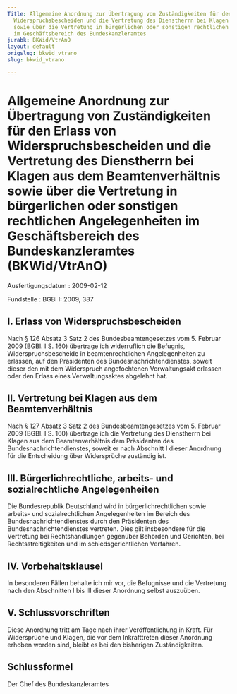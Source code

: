 ```yaml
---
Title: Allgemeine Anordnung zur Übertragung von Zuständigkeiten für den Erlass von
  Widerspruchsbescheiden und die Vertretung des Dienstherrn bei Klagen aus dem Beamtenverhältnis
  sowie über die Vertretung in bürgerlichen oder sonstigen rechtlichen Angelegenheiten
  im Geschäftsbereich des Bundeskanzleramtes
jurabk: BKWid/VtrAnO
layout: default
origslug: bkwid_vtrano
slug: bkwid_vtrano

---
```


# Allgemeine Anordnung zur Übertragung von Zuständigkeiten für den Erlass von Widerspruchsbescheiden und die Vertretung des Dienstherrn bei Klagen aus dem Beamtenverhältnis sowie über die Vertretung in bürgerlichen oder sonstigen rechtlichen Angelegenheiten im Geschäftsbereich des Bundeskanzleramtes (BKWid/VtrAnO)

Ausfertigungsdatum
:   2009-02-12

Fundstelle
:   BGBl I: 2009, 387


## I. Erlass von Widerspruchsbescheiden

Nach § 126 Absatz 3 Satz 2 des Bundesbeamtengesetzes vom 5. Februar 2009 (BGBl. I S. 160) übertrage ich widerruflich die Befugnis, Widerspruchsbescheide in beamtenrechtlichen Angelegenheiten zu erlassen, auf den Präsidenten des Bundesnachrichtendienstes, soweit dieser den mit dem Widerspruch angefochtenen Verwaltungsakt erlassen oder den Erlass eines Verwaltungsaktes abgelehnt hat.


## II. Vertretung bei Klagen aus dem Beamtenverhältnis

Nach § 127 Absatz 3 Satz 2 des Bundesbeamtengesetzes vom 5. Februar 2009 (BGBl. I S. 160) übertrage ich die Vertretung des Dienstherrn bei Klagen aus dem Beamtenverhältnis dem Präsidenten des Bundesnachrichtendienstes, soweit er nach Abschnitt I dieser Anordnung für die Entscheidung über Widersprüche zuständig ist.


## III. Bürgerlichrechtliche, arbeits- und sozialrechtliche Angelegenheiten

Die Bundesrepublik Deutschland wird in bürgerlichrechtlichen sowie arbeits- und sozialrechtlichen Angelegenheiten im Bereich des Bundesnachrichtendienstes durch den Präsidenten des Bundesnachrichtendienstes vertreten. Dies gilt insbesondere für die Vertretung bei Rechtshandlungen gegenüber Behörden und Gerichten, bei Rechtsstreitigkeiten und im schiedsgerichtlichen Verfahren.


## IV. Vorbehaltsklausel

In besonderen Fällen behalte ich mir vor, die Befugnisse und die Vertretung nach den Abschnitten I bis III dieser Anordnung selbst auszuüben.


## V. Schlussvorschriften

Diese Anordnung tritt am Tage nach ihrer Veröffentlichung in Kraft. Für Widersprüche und Klagen, die vor dem Inkrafttreten dieser Anordnung erhoben worden sind, bleibt es bei den bisherigen Zuständigkeiten.


## Schlussformel

Der Chef des Bundeskanzleramtes

